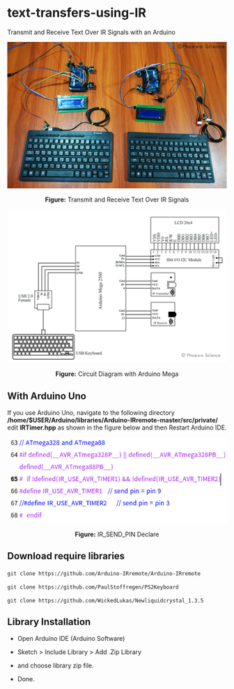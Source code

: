 # text-transfers-using-IR
Transmit and Receive Text Over IR Signals with an Arduino

![IR_Keyboard](IR_Keyboard.jpg)
<p align="center"><a><b>Figure:</b> Transmit and Receive Text Over IR Signals</a></p>

![Circuit_Diagram](ir_circuit.jpg)
<p align="center"><a><b>Figure:</b> Circuit Diagram with Arduino Mega</a></p>

## With Arduino Uno
If you use Arduino Uno, navigate to the following directory
**/home/$USER/Arduino/libraries/Arduino-IRremote-master/src/private/**
edit **IRTimer.hpp** as shown in the figure below and then Restart Arduino IDE.

![IRTimer](IRTimer.png)
<p align="center"><a><b>Figure:</b> IR_SEND_PIN Declare</a></p>

## Download require libraries
`git clone https://github.com/Arduino-IRremote/Arduino-IRremote`
 
`git clone https://github.com/PaulStoffregen/PS2Keyboard`

`git clone https://github.com/WickedLukas/Newliquidcrystal_1.3.5`
    
## Library Installation

* Open Arduino IDE (Arduino Software)

* Sketch > Include Library > Add .Zip Library

* and choose library zip file.

* Done.

